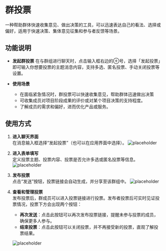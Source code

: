 # 群投票
一种帮助群体快速收集意见、做出决策的工具，可以迅速表达自己的看法、选择或偏好，适用于快速决策、集体意见征集和参与者反馈等场景。

## 功能说明

- **发起群投票**
    在与群组进行聊天时，点击输入框右边的⊕号，选择「发起投票」即可输入你想要投票的主题消息内容，支持多选、匿名投票、手动关闭投票等设置。

- **使用场景**
    - 在面临紧急情况时，群投票可以快速收集意见，帮助群体迅速做出决策
    - 可收集成员对项目阶段成果的评价或对某个项目决策的支持程度。
    - 了解成员的需求和偏好，进而优化产品或服务。

## 使用方式

1.  **进入聊天界面**  
   在消息输入框选择“发起投票”（也可以在应用界面中选择）。
   ![placeholder](/images/im_group_vote_2.png)

2.  **进入表单填写**  
   定义投票主题、投票内容、投票是否允许多选或匿名投票等信息。
   ![placeholder](/images/im_group_vote_3.png)

3. **发布投票**  
   点击“发送”按钮，投票链接会自动生成，并分享至该群组中。
   ![placeholder](/images/im_group_vote_4.png)

4. **查看和管理投票**  
   发布投票后，群成员可以进入投票链接进行投票。发布者投票后可实时见证投票情况，投票下方会出现两个按钮：
   - **再次发送**：点击此按钮可以再次发布投票链接，提醒未参与投票的成员，确保更多人参与。
   - **结束投票**：点击此按钮可以关闭投票，并不再接受新的投票，直观了解投票结果。
   
   ![placeholder](/images/im_group_vote_5.png)




